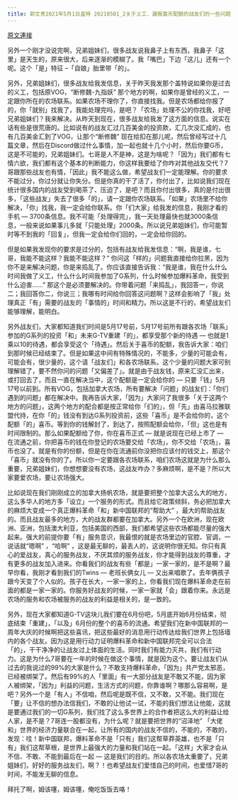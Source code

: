 ```yaml
---
title: 郭文贵2021年5月1日盖特 20210501_2关于义工．漏报喜币配额的战友们的一些问题的回复！
---
```


[原文連接](https://gnews.org/ThreadView/53480701)

另外一个刚才没说完啊，兄弟姐妹们，很多战友说我鼻子上有东西，我鼻子「这里」是天生的，原来很大，后来逐渐的模糊了。我「嘴巴」下边「这儿」还有一个呢。这个「是」特征 &ndash;「自娘」胎里带「的」。


另外，兄弟姐妹们，很多战友给我发信息，关于昨天我发那个盖特说如果你是过去的义工，包括原VOG，“断修魏-九指妖” 那个地方的啊，如果你是曾经的义工，一定跟你所在的农场联系。如果农场不理你了，你直接找我。但是农场都给你报了的，你「就别」找我了，我能处理完吗，是吧？「农场」处理不公的你找我，好吧兄弟姐妹们？我来解决。从昨天到现在，很多战友给我发了这方面的信息。说实在话有些是很荒唐的。比如说有的战友汇过几百美金的投资款，汇几次没汇成的，也有几百美金汇到了VOG，让那个“断修魏” 现在给扣在那儿呢，然后曾经写过十几篇文章，然后在Discord做过什么事情，加一起也就十几个小时，然后你要G币，这是不可能的，兄弟姐妹们。七哥是人不是神，这是为啥呢？「因为」我们都有七情六欲，我们都有这个基本的判断能力，你这样我要给了你咋对其他战友交代？7哥跟那些战友也有情，「因此」我不能这么做，希望战友们一定能理解。你的要求不能过分，你过分就让你失分。但是你真的干了活了，你付出了，比如说我们现在统计很多国内的战友受到喝茶了、压迫了，是吧？而且你付出很多，真的是付出很多，「这些战友」失去了很多「的」，请一定跟你农场联系。「如果」农场里不给你解决，「你」找我，我一定会给你联系。你「们大家」给我发的信息，我刚才看的手机 — 3700条信息。我不可能「处理得完」，我一天处理最快也就3000条信息，一般来说如果事儿多就「只能处理」2000条。所以说兄弟姐妹们，你可能暂时等不到我的「回复」，但我一定会给你们回的，一定会给你回的。


但是如果我发现你的要求是过分的，包括有战友给我发信息：“啊，我是谁，七哥，我能不能这样？我能不能这样？” 你问这「样的」问题我直接给你拉黑，因为你不是来解决问题，你是来捣乱了。你应该直接告诉我：“我是谁，我在什么什么时间我做了义工，什么什么时间我参加了G系列，什么时候参加爆料革命，我受到什么迫害……” 那这个是必须要解决的。你带着问题「来捣乱」，我回答一，你说二；我回答你二，你说三；我哪有时间给你回答这问题啊？这样会影响了「我」处理真正「有」需要的战友的「事情的」时间和精力。所以这是不行的，希望战友们能够理解，能明白。


另外战友们，大家都知道我们时间是5月17号前，5月17号前所有跟各农场「联系」参加的G系列的投资「和」未来G-TV重建「的」，都享受那个新的待遇 — 也就是1乘以10的待遇，都会享受这个「待遇」。然后关于喜币的配额，我告诉大家：咱们到那时候已经结束了。但是如果这中间有特殊情况的，不能多，少量的可能会有，可能会有，很少量的，这个请「战友们」和各农场联系。这个少量的问题大家可别理解错了，要不然你问的问题「又偏差了」。就是由于战友钱，原来汇没汇出来，或打回去了，而且一直在解决当中，这个配额是一定会给你的 — 只要「钱」5月17号以前到。所有VOG，包括加拿大农场，所有要解决「问题」的战友们：「你们遇到的问题」都在解决中。我再告诉大家，「因为」大家问了我很多「关于这两个地方的问题」，这两个地方的配合都是按正常给你「们的」，但「先」由喜马拉雅联盟代持，在你「的」钱没有到达G系列投资前，这些「喜币」是不会给你的，这个配额「的」喜币。等到你的钱解封了，到达了，按照配额会给你，「但」这也是有时间限制的。那么如果配额给了你，你在喜币正式 — 就是说现在已经上市了 — 在流通之前，你把喜币的钱在你登记的农场要交给「农场」，你不交给「农场」，喜币也没了。就是有你的份额，但是在你在流通前你没把你应该付的钱交上，那这个「喜币」就没有你的了。所以你一定要跟各农场联系，咱们农场这就是为什么那么重要，兄弟姐妹们，你想想要没有农场，这战友咋办？多麻烦啊，是不是？所以大家要爱农场，要让农场强大。


比如说现在我们刚刚成立的加拿大扬帆农场，就是要把整个加拿大这么大的地方，这么多华人的地方多「设立」一个服务的形式。而且给它政策倾斜，务必把加拿大的麻烦大变成一个真正爆料革命「和」新中国联邦的“帮助大” ，最大的帮助战友的。而且战友最多的地方，大的战友群都要在加拿大。另外一个在欧洲，现在欧洲、亚洲，包括澳大利亚，包括美国的西部，我们都希望这些农场都能尽量的强大起来。强大的前提你要「有」服务意识，我最恨的就是农场里边的官腔、官调，一说话就“嗯啊” ，“哈啊” ，这是最无聊的，最丢人的，这说明你很无知。你只有真心的爱战友，真心的服务战友，不厌其烦的服务战友，你才能得到战友的尊重，才有更多的战友加入进来。你看我们的战友有些「都是」一家一家的，是不是啊？最早你看，我刚才看到我们的Twins — 老班长俩女儿 — 又出来唱歌了。去年俩孩子跟今天变了个人似的。孩子在长大，一家一家的上，你看我们现在爆料革命走在前面的都是一家一家的。你服务好战友的时候，一家一家就「会」跟着你来。永远是农场的服务和农场被服务的战友的利益是相关的，是一致的。


另外，现在大家都知道G-TV这块儿我们要在6月份吧，5月底开始6月份结束，彻底结束「重建」，「以及」6月份的整个的喜币的流通。希望我们在新中国联邦的一周年大庆的时候啊把这些喜讯，把这些最好的消息用行动传达给我们世界上包括墙内的各个战友。因为这是用行动力证明爆料革命和新中国联邦完全可以合法「的」，干干净净的让战友过上体面的生活。同时我们有能力灭共，我们有行动力。这是为什么7哥要在一年的时候在做这个事情，就是因为这个。要让战友们从过去的我说过的99%的大家是什么？不敢支持爆料革命，「因为」共产党太邪恶，已经被绑架了。然后有99%的人「里面」有一大部分战友是不敢又不能，因为家人被绑架，「因为」利益的问题，生活方式的问题，你靠谁啊？哪那么容易啊，是吧？另外一个是「有人」不信咱，然后呢是既不信，又不敢，又不能。我们现在「要」让不信的想办法信我们，不敢的让他试一试，不能的我们想法让他能，这就是要通过我们的一切G系列，我们找了这么多世界上的合作者把这么大的利益让给人家，是不是？7哥连一股都没有，为什么呢？就是要把世界的“沼泽地” 「大佬和」世界的经济力量联合在一起，让所有的国内的战友不信的，不能的，不敢的，发现：哇！新中国联邦，爆料革命不是「只有」我们这帮草莽英雄，也不是「只有」我们这帮草根，是世界上最强大的力量和我们站在一起。「这样」大家才会从不信、不敢、不能到最后在一起 — 这是我们的目的。所以各农场太重要了，兄弟姐妹们，好好的服务战友们，啊？！也希望战友们爱惜自己的时间，也爱惜7哥的时间，不能发无聊的信息。


拜托了啊，姆该噻，姆该噻，俺吃饭饭去咯！
